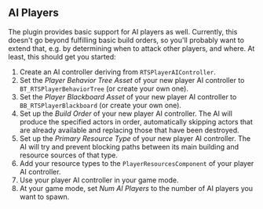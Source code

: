 ## AI Players

The plugin provides basic support for AI players as well. Currently, this doesn't go beyond fulfilling basic build orders, so you'll probably want to extend that, e.g. by determining when to attack other players, and where. At least, this should get you started:

1. Create an AI controller deriving from `RTSPlayerAIController`.
1. Set the _Player Behavior Tree Asset_ of your new player AI controller to `BT_RTSPlayerBehaviorTree` (or create your own one).
1. Set the _Player Blackboard Asset_ of your new player AI controller to `BB_RTSPlayerBlackboard` (or create your own one).
1. Set up the _Build Order_ of your new player AI controller. The AI will produce the specified actors in order, automatically skipping actors that are already available and replacing those that have been destroyed.
1. Set up the _Primary Resource Type_ of your new player AI controller. The AI will try and prevent blocking paths between its main building and resource sources of that type.
1. Add your resource types to the `PlayerResourcesComponent` of your player AI controller.
1. Use your player AI controller in your game mode.
1. At your game mode, set _Num AI Players_ to the number of AI players you want to spawn.
